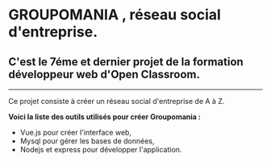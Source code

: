 # GROUPOMANIA , réseau social d'entreprise.

## C'est le 7éme et dernier projet de la formation développeur web d'Open Classroom.

*********************

Ce projet consiste à créer un réseau social d'entreprise de A à Z. 

**Voici la liste des outils utilisés pour créer Groupomania :**

* Vue.js pour créer l'interface web,
* Mysql pour gérer les bases de données,
* Nodejs et express pour développer l'application.